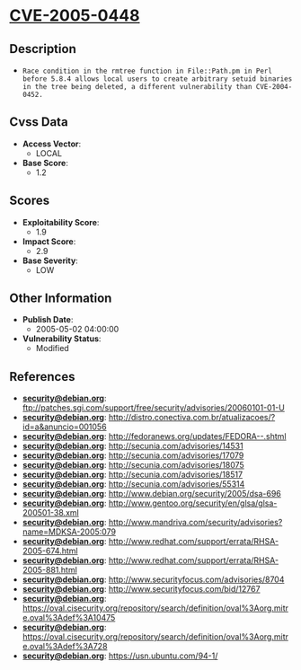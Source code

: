 
# [CVE-2005-0448](ftp://patches.sgi.com/support/free/security/advisories/20060101-01-U)

## Description

- `Race condition in the rmtree function in File::Path.pm in Perl before 5.8.4 allows local users to create arbitrary setuid binaries in the tree being deleted, a different vulnerability than CVE-2004-0452.`

## Cvss Data

- **Access Vector**:
  - LOCAL
- **Base Score**:
  - 1.2

## Scores

- **Exploitability Score**:
  - 1.9
- **Impact Score**:
  - 2.9
- **Base Severity**:
  - LOW

## Other Information

- **Publish Date**:
  - 2005-05-02 04:00:00
- **Vulnerability Status**:
  - Modified

## References

- **security@debian.org**: ftp://patches.sgi.com/support/free/security/advisories/20060101-01-U
- **security@debian.org**: http://distro.conectiva.com.br/atualizacoes/?id=a&anuncio=001056
- **security@debian.org**: http://fedoranews.org/updates/FEDORA--.shtml
- **security@debian.org**: http://secunia.com/advisories/14531
- **security@debian.org**: http://secunia.com/advisories/17079
- **security@debian.org**: http://secunia.com/advisories/18075
- **security@debian.org**: http://secunia.com/advisories/18517
- **security@debian.org**: http://secunia.com/advisories/55314
- **security@debian.org**: http://www.debian.org/security/2005/dsa-696
- **security@debian.org**: http://www.gentoo.org/security/en/glsa/glsa-200501-38.xml
- **security@debian.org**: http://www.mandriva.com/security/advisories?name=MDKSA-2005:079
- **security@debian.org**: http://www.redhat.com/support/errata/RHSA-2005-674.html
- **security@debian.org**: http://www.redhat.com/support/errata/RHSA-2005-881.html
- **security@debian.org**: http://www.securityfocus.com/advisories/8704
- **security@debian.org**: http://www.securityfocus.com/bid/12767
- **security@debian.org**: https://oval.cisecurity.org/repository/search/definition/oval%3Aorg.mitre.oval%3Adef%3A10475
- **security@debian.org**: https://oval.cisecurity.org/repository/search/definition/oval%3Aorg.mitre.oval%3Adef%3A728
- **security@debian.org**: https://usn.ubuntu.com/94-1/

